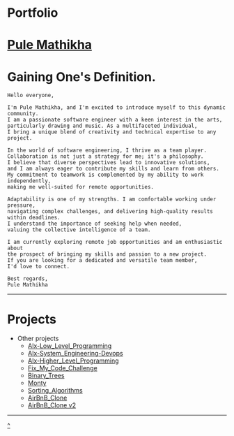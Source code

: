 # Portfolio
# [Pule Mathikha](https://wwww.pulemathikha.wordpress.com)

# Gaining One's Definition.
    
    Hello everyone,

    I'm Pule Mathikha, and I'm excited to introduce myself to this dynamic community.
    I am a passionate software engineer with a keen interest in the arts,
    particularly drawing and music. As a multifaceted individual,
    I bring a unique blend of creativity and technical expertise to any project.

    In the world of software engineering, I thrive as a team player.
    Collaboration is not just a strategy for me; it's a philosophy.
    I believe that diverse perspectives lead to innovative solutions,
    and I am always eager to contribute my skills and learn from others.
    My commitment to teamwork is complemented by my ability to work independently,
    making me well-suited for remote opportunities.

    Adaptability is one of my strengths. I am comfortable working under pressure,
    navigating complex challenges, and delivering high-quality results within deadlines.
    I understand the importance of seeking help when needed,
    valuing the collective intelligence of a team.

    I am currently exploring remote job opportunities and am enthusiastic about
    the prospect of bringing my skills and passion to a new project.
    If you are looking for a dedicated and versatile team member,
    I'd love to connect.

    Best regards,
    Pule Mathikha

---
# Projects
  
* Other projects
    * [Alx-Low_Level_Programming](https://github.com/TheeKingZa/alx-low_level_programming/tree/master/README.md)
    * [Alx-System_Engineering-Devops](https://github.com/TheeKingZA/alx-system_engineering-devops/tree/master/README.md)
    * [Alx-Higher_Level_Programming](https://github.com/TheeKingZa/alx-higher_level_programming/tree/master/README.md)
    * [Fix_My_Code_Challenge](https://github.com/TheeKingZa/fix_my_code_challenge/tree/master/README.md)
    * [Binary_Trees](https://github.com/TheeKingZa/binary_trees/tree/master/README.md)
    * [Monty](https://github.com/TheeKingZa/monty/tree/master/README.md)
    * [Sorting_Algorithms](https://github.com/TheeKingZa/sorting_algorithms/tree/master/README.md)
    * [AirBnB_Clone](https://github.com/TheeKingZa/airbnb_clone/tree/master/README.md)
    * [AirBnB_Clone v2](https://github.com/TheeKingZa/airbnb_clone_v2/tree/master/README.md)
---

[^](#portfolio)
